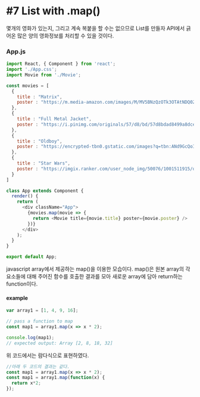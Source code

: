 #7 List with .map()
===

몇개의 영화가 있는지, 그리고 계속 복붙을 할 수는 없으므로 List를 만들자
API에서 긁어온 많은 양의 영화정보를 처리할 수 있을 것이다.

### App.js
```js
import React, { Component } from 'react';
import './App.css';
import Movie from './Movie';

const movies = [
  {
    title : "Matrix",
    poster : "https://m.media-amazon.com/images/M/MV5BNzQzOTk3OTAtNDQ0Zi00ZTVkLWI0MTEtMDllZjNkYzNjNTc4L2ltYWdlXkEyXkFqcGdeQXVyNjU0OTQ0OTY@._V1_.jpg"
  },
  {
    title : "Full Metal Jacket",
    poster : "https://i.pinimg.com/originals/57/d8/bd/57d8bdad8499a8dce87d63e7a76b7ee4.jpg"
  },
  {
    title : "Oldboy",
    poster : "https://encrypted-tbn0.gstatic.com/images?q=tbn:ANd9GcQoIJejBMqwyCg7CgpSZOsduF347of3P-FMV5E_HgGU4LYenk3f"
  },
  {
    title : "Star Wars",
    poster : "https://imgix.ranker.com/user_node_img/50076/1001511915/original/the-very-first-_star-war_-poster-photo-u1?w=650&q=50&fm=jpg&fit=crop&crop=faces"
  }
]

class App extends Component {
  render() {
    return (
      <div className="App">
        {movies.map(movie => {
          return <Movie title={movie.title} poster={movie.poster} />
        })}
      </div>
    );
  }
}

export default App;
```

javascript array에서 제공하는 map()을 이용한 모습이다.
map()은 원본 array의 각 요소들에 대해 주어진 함수를 호출한 결과를 모아 새로운 array에 담아 return하는 function이다.

#### example
```js
var array1 = [1, 4, 9, 16];

// pass a function to map
const map1 = array1.map(x => x * 2);

console.log(map1);
// expected output: Array [2, 8, 18, 32]
```
위 코드에서는 람다식으로 표현하였다.
```js
//아래 두 코드의 결과는 같다.
const map1 = array1.map(x => x * 2);
const map1 = array1.map(function(x) {
  return x*2;
});
```

